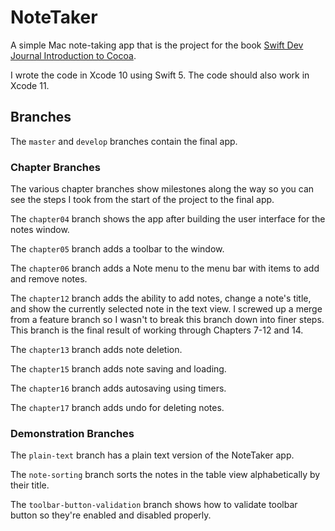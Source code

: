 # NoteTaker

A simple Mac note-taking app that is the project for the book [Swift Dev Journal Introduction to Cocoa](https://www.swiftdevjournal.com/swift-dev-journal-intro-to-cocoa/).

I wrote the code in Xcode 10 using Swift 5. The code should also work in Xcode 11.

## Branches

The `master` and `develop` branches contain the final app.

### Chapter Branches

The various chapter branches show milestones along the way so you can see the steps I took from the start of the project to the final app.

The `chapter04` branch shows the app after building the user interface for the notes window.

The `chapter05` branch adds a toolbar to the window.

The `chapter06` branch adds a Note menu to the menu bar with items to add and remove notes.

The `chapter12` branch adds the ability to add notes, change a note's title, and show the currently selected note in the text view. I screwed up a merge from a feature branch so I wasn't to break this branch down into finer steps. This branch is the final result of working through Chapters 7-12 and 14.

The `chapter13` branch adds note deletion.

The `chapter15` branch adds note saving and loading.

The `chapter16` branch adds autosaving using timers.

The `chapter17` branch adds undo for deleting notes.

### Demonstration Branches

The `plain-text` branch has a plain text version of the NoteTaker app.

The `note-sorting` branch sorts the notes in the table view alphabetically by their title.

The `toolbar-button-validation` branch shows how to validate toolbar button so they're enabled and disabled properly.
